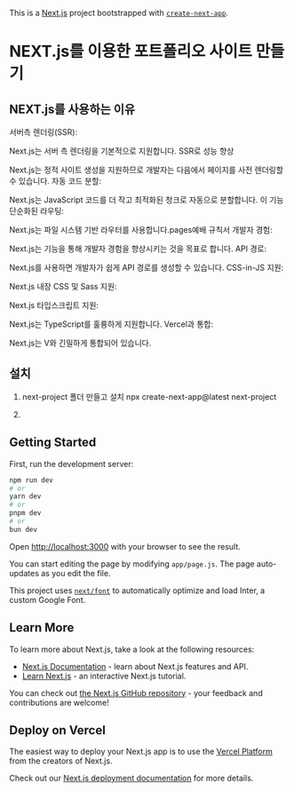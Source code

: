 This is a [Next.js](https://nextjs.org/) project bootstrapped with [`create-next-app`](https://github.com/vercel/next.js/tree/canary/packages/create-next-app).
# NEXT.js를 이용한 포트폴리오 사이트 만들기

##  NEXT.js를 사용하는 이유

서버측 렌더링(SSR):

Next.js는 서버 측 렌더링을 기본적으로 지원합니다. SSR로 성능 향상

Next.js는 정적 사이트 생성을 지원하므로 개발자는 다음에서 페이지를 사전 렌더링할 수 있습니다.
자동 코드 분할:

Next.js는 JavaScript 코드를 더 작고 최적화된 청크로 자동으로 분할합니다. 이 기능
단순화된 라우팅:

Next.js는 파일 시스템 기반 라우터를 사용합니다.pages예배 규칙서
개발자 경험:

Next.js는 기능을 통해 개발자 경험을 향상시키는 것을 목표로 합니다.
API 경로:

Next.js를 사용하면 개발자가 쉽게 API 경로를 생성할 수 있습니다.
CSS-in-JS 지원:

Next.js
내장 CSS 및 Sass 지원:

Next.js
타입스크립트 지원:

Next.js는 TypeScript를 훌륭하게 지원합니다.
Vercel과 통합:

Next.js는 V와 긴밀하게 통합되어 있습니다.

## 설치
1. next-project 폴더 만들고 설치
npx create-next-app@latest next-project

2.
## Getting Started

First, run the development server:

```bash
npm run dev
# or
yarn dev
# or
pnpm dev
# or
bun dev
```

Open [http://localhost:3000](http://localhost:3000) with your browser to see the result.

You can start editing the page by modifying `app/page.js`. The page auto-updates as you edit the file.

This project uses [`next/font`](https://nextjs.org/docs/basic-features/font-optimization) to automatically optimize and load Inter, a custom Google Font.

## Learn More

To learn more about Next.js, take a look at the following resources:

- [Next.js Documentation](https://nextjs.org/docs) - learn about Next.js features and API.
- [Learn Next.js](https://nextjs.org/learn) - an interactive Next.js tutorial.

You can check out [the Next.js GitHub repository](https://github.com/vercel/next.js/) - your feedback and contributions are welcome!

## Deploy on Vercel

The easiest way to deploy your Next.js app is to use the [Vercel Platform](https://vercel.com/new?utm_medium=default-template&filter=next.js&utm_source=create-next-app&utm_campaign=create-next-app-readme) from the creators of Next.js.

Check out our [Next.js deployment documentation](https://nextjs.org/docs/deployment) for more details.
